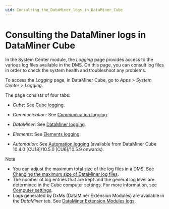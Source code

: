 ```yaml
---
uid: Consulting_the_DataMiner_logs_in_DataMiner_Cube
---
```


# Consulting the DataMiner logs in DataMiner Cube

In the System Center module, the *Logging* page provides access to the various log files available in the DMS. On this page, you can consult log files in order to check the system health and troubleshoot any problems.

To access the *Logging* page, in DataMiner Cube, go to *Apps* > *System Center* > *Logging*.

The page consists of four tabs:

- *Cube*: See [Cube logging](xref:Cube_logging).

- *Communication*: See [Communication logging](xref:Communication_logging).

- *DataMiner*: See [DataMiner logging](xref:DataMiner_logging).

- *Elements*: See [Elements logging](xref:Elements_logging).

- *Automation*: See [Automation logging](xref:Automation_logging) (available from DataMiner Cube 10.4.0 [CU18]/10.5.0 [CU6]/10.5.9 onwards<!--RN 43144-->).

> [!NOTE]
>
> - You can adjust the maximum total size of the log files in a DMS. See [Changing the maximum size of DataMiner log files](xref:Changing_the_maximum_size_of_DataMiner_log_files).
> - The number of log entries that are kept and the general log level are determined in the Cube computer settings. For more information, see [Computer settings](xref:Computer_settings).
> - Logs generated by DxMs (DataMiner Extension Modules) are available in the *DataMiner* tab. See [DataMiner Extension Modules logs](xref:DataMiner_logging#dataminer-extension-modules-dxm-logs).
